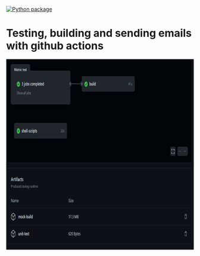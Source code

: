 [![Python package](https://github.com/leonardosblang/c214_mock_github_actions/actions/workflows/python-package.yml/badge.svg)](https://github.com/leonardosblang/c214_mock_github_actions/actions/workflows/python-package.yml)


# Testing, building and sending emails with github actions

<p align="center">
  <img height="512" src="images/imagem1.png" />
</p>
